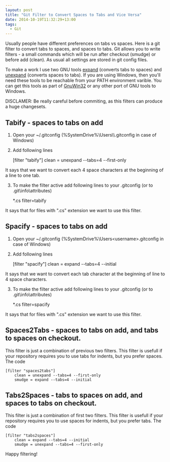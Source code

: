 ```yaml
---
layout: post
title: "Git Filter to Convert Spaces to Tabs and Vice Versa"
date: 2014-10-19T11:32:29+13:00
tags:
  - Git
---
```

Usually people have different preferences on tabs vs spaces. Here is a git filter to convert tabs to spaces, and spaces to tabs. Git allows you to write filters - a small commands which will be run after checkout (smudge) or before add (clean). As usual all settings are stored in git config files.

To make a work I use two GNU tools [expand](http://man7.org/linux/man-pages/man1/expand.1.html) (converts tabs to spaces) and [unexpand](http://man7.org/linux/man-pages/man1/unexpand.1.html) (converts spaces to tabs). If you are using Windows, then you'll need these tools to be reachable from your PATH environment varible. You can get this tools as part of [GnuWin32](http://gnuwin32.sourceforge.net/) or any other port of GNU tools to Windows.

DISCLAMER: Be really careful before commiting, as this filters can produce a huge changesets.

## Tabify - spaces to tabs on add
1. Open your ~/.gitconfig (%SystemDrive%\\Users\\<username>\\.gitconfig in case of Windows)
2. Add following lines

	[filter "tabify"]
	clean = unexpand --tabs=4 --first-only

It says that we want to convert each 4 space characters at the beginning of a line to one tab.

3. To make the filter active add following lines to your .gitconfig (or to .git\info\attributes)

	*.cs filter=tabify

It says that for files with ".cs" extension we want to use this filter.

## Spacify - spaces to tabs on add
1. Open your ~/.gitconfig (%SystemDrive%\Users\<username>\.gitconfig in case of Windows)
2. Add following lines

	[filter "spacify"]
	clean = expand --tabs=4 --initial

It says that we want to convert each tab character at the beginning of line to 4 space characters.

3. To make the filter active add following lines to your .gitconfig (or to .git\info\attributes)

	*.cs filter=spacify

It says that for files with ".cs" extension we want to use this filter.

## Spaces2Tabs - spaces to tabs on add, and tabs to spaces on checkout.
This filter is just a combination of previous two filters. This filter is usefull if your repository requires you to use tabs for indents, but you prefer spaces. The code

	[filter "spaces2tabs"]
		clean = unexpand --tabs=4 --first-only
		smudge = expand --tabs=4 --initial

## Tabs2Spaces - tabs to spaces on add, and spaces to tabs on checkout.
This filter is just a combination of first two filters. This filter is usefull if your repository requires you to use spaces for indents, but you prefer tabs. The code

	[filter "tabs2spaces"]
		clean = expand --tabs=4 --initial
		smudge = unexpand --tabs=4 --first-only

Happy filtering!






